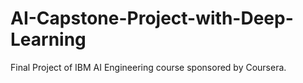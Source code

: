 # AI-Capstone-Project-with-Deep-Learning
Final Project of IBM AI Engineering course sponsored by Coursera.
